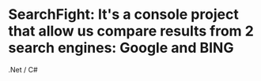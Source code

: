 # SearchFight: It's a console project that allow us compare results from 2 search engines: Google and BING

.Net / C#
